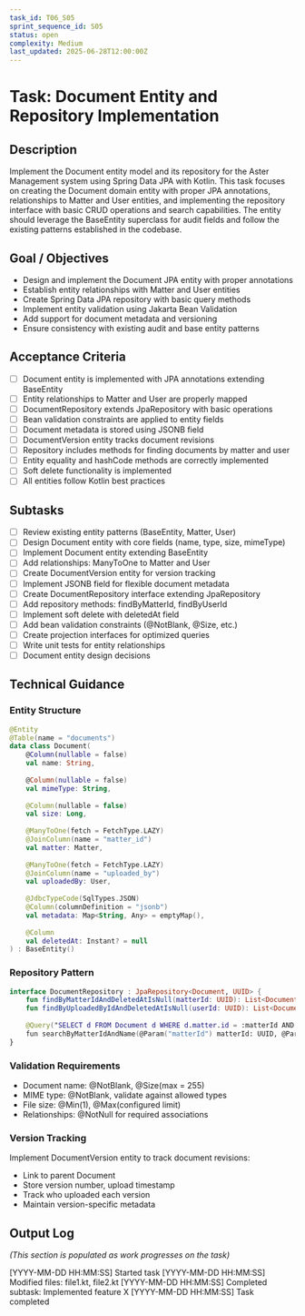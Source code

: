 ```yaml
---
task_id: T06_S05
sprint_sequence_id: S05
status: open
complexity: Medium
last_updated: 2025-06-28T12:00:00Z
---
```


# Task: Document Entity and Repository Implementation

## Description
Implement the Document entity model and its repository for the Aster Management system using Spring Data JPA with Kotlin. This task focuses on creating the Document domain entity with proper JPA annotations, relationships to Matter and User entities, and implementing the repository interface with basic CRUD operations and search capabilities. The entity should leverage the BaseEntity superclass for audit fields and follow the existing patterns established in the codebase.

## Goal / Objectives
- Design and implement the Document JPA entity with proper annotations
- Establish entity relationships with Matter and User entities
- Create Spring Data JPA repository with basic query methods
- Implement entity validation using Jakarta Bean Validation
- Add support for document metadata and versioning
- Ensure consistency with existing audit and base entity patterns

## Acceptance Criteria
- [ ] Document entity is implemented with JPA annotations extending BaseEntity
- [ ] Entity relationships to Matter and User are properly mapped
- [ ] DocumentRepository extends JpaRepository with basic operations
- [ ] Bean validation constraints are applied to entity fields
- [ ] Document metadata is stored using JSONB field
- [ ] DocumentVersion entity tracks document revisions
- [ ] Repository includes methods for finding documents by matter and user
- [ ] Entity equality and hashCode methods are correctly implemented
- [ ] Soft delete functionality is implemented
- [ ] All entities follow Kotlin best practices

## Subtasks
- [ ] Review existing entity patterns (BaseEntity, Matter, User)
- [ ] Design Document entity with core fields (name, type, size, mimeType)
- [ ] Implement Document entity extending BaseEntity
- [ ] Add relationships: ManyToOne to Matter and User
- [ ] Create DocumentVersion entity for version tracking
- [ ] Implement JSONB field for flexible document metadata
- [ ] Create DocumentRepository interface extending JpaRepository
- [ ] Add repository methods: findByMatterId, findByUserId
- [ ] Implement soft delete with deletedAt field
- [ ] Add bean validation constraints (@NotBlank, @Size, etc.)
- [ ] Create projection interfaces for optimized queries
- [ ] Write unit tests for entity relationships
- [ ] Document entity design decisions

## Technical Guidance

### Entity Structure
```kotlin
@Entity
@Table(name = "documents")
data class Document(
    @Column(nullable = false)
    val name: String,
    
    @Column(nullable = false)
    val mimeType: String,
    
    @Column(nullable = false)
    val size: Long,
    
    @ManyToOne(fetch = FetchType.LAZY)
    @JoinColumn(name = "matter_id")
    val matter: Matter,
    
    @ManyToOne(fetch = FetchType.LAZY)
    @JoinColumn(name = "uploaded_by")
    val uploadedBy: User,
    
    @JdbcTypeCode(SqlTypes.JSON)
    @Column(columnDefinition = "jsonb")
    val metadata: Map<String, Any> = emptyMap(),
    
    @Column
    val deletedAt: Instant? = null
) : BaseEntity()
```

### Repository Pattern
```kotlin
interface DocumentRepository : JpaRepository<Document, UUID> {
    fun findByMatterIdAndDeletedAtIsNull(matterId: UUID): List<Document>
    fun findByUploadedByIdAndDeletedAtIsNull(userId: UUID): List<Document>
    
    @Query("SELECT d FROM Document d WHERE d.matter.id = :matterId AND d.name LIKE %:searchTerm%")
    fun searchByMatterIdAndName(@Param("matterId") matterId: UUID, @Param("searchTerm") searchTerm: String): List<Document>
}
```

### Validation Requirements
- Document name: @NotBlank, @Size(max = 255)
- MIME type: @NotBlank, validate against allowed types
- File size: @Min(1), @Max(configured limit)
- Relationships: @NotNull for required associations

### Version Tracking
Implement DocumentVersion entity to track document revisions:
- Link to parent Document
- Store version number, upload timestamp
- Track who uploaded each version
- Maintain version-specific metadata

## Output Log
*(This section is populated as work progresses on the task)*

[YYYY-MM-DD HH:MM:SS] Started task
[YYYY-MM-DD HH:MM:SS] Modified files: file1.kt, file2.kt
[YYYY-MM-DD HH:MM:SS] Completed subtask: Implemented feature X
[YYYY-MM-DD HH:MM:SS] Task completed